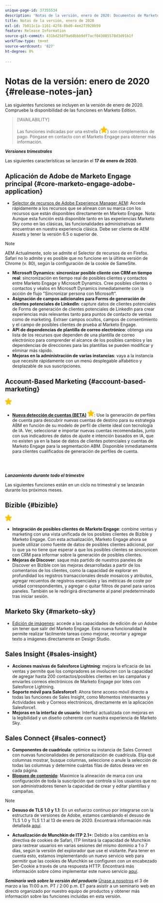 ```yaml
---
unique-page-id: 37355534
description: 'Notas de la versión, enero de 2020: Documentos de Marketo: documentación del producto'
title: Notas de la versión, enero de 2020
exl-id: 7b011c1a-1161-42f8-8bd0-4ee273928b59
feature: Release Information
source-git-commit: 431bd258f9a68bbb9df7acf043085578d3d91b1f
workflow-type: tm+mt
source-wordcount: '827'
ht-degree: 0%

---
```


# Notas de la versión: enero de 2020 {#release-notes-jan}

Las siguientes funciones se incluyen en la versión de enero de 2020. Compruebe la disponibilidad de las funciones en Marketo Edition.

>[!AVAILABILITY]
>
>Las funciones indicadas por una estrella (![(estrella)](assets/yellow-star.png)) son complementos de pago. Póngase en contacto con el Marketo Engage para obtener más información.

**_Versiones trimestrales_**

Las siguientes características se lanzarán el **17 de enero de 2020**.

## Aplicación de Adobe de Marketo Engage principal {#core-marketo-engage-adobe-application}

* [Selector de recursos de Adobe Experience Manager AEM](/help/marketo/product-docs/adobe-experience-cloud-integrations/importing-assets-with-adobe-experience-manager.md): Acceda rápidamente a los recursos que se alinean con su marca con los recursos que están disponibles directamente en Marketo Engage. Nota: Aunque esta función está disponible tanto en las experiencias Marketo Sky como en las clásicas, las funcionalidades administrativas se encuentran en nuestra experiencia clásica. Debe ser cliente de AEM Assets y tener la versión 6.5 o superior de.

>[!NOTE]
>
>AEM Actualmente, solo se admite el Selector de recursos de en Firefox. Safari no lo admite y es posible que no funcione en la última versión de Chrome (v. 80), según la configuración de la cookie de SameSite.

* **Microsoft Dynamics: sincronizar posible cliente con CRM en tiempo real**: sincronización en tiempo real de posibles clientes y contactos entre Marketo Engage y Microsoft Dynamics. Cree posibles clientes o contactos y véalos en Microsoft Dynamics inmediatamente con la acción de flujo &quot;Sincronizar persona con Microsoft&quot;.
* **Asignación de campos adicionales para Forms de generación de clientes potenciales de LinkedIn**: capture datos de clientes potenciales de Forms de generación de clientes potenciales de LinkedIn para crear experiencias más relevantes tanto para puntos de contacto de ventas como de marketing. Extraer campos ocultos, campos de consentimiento y el campo de posibles clientes de prueba al Marketo Engage.
* **API de dependencias de plantilla de correo electrónico**: obtenga una lista de los recursos que dependen de una plantilla de correo electrónico para comprender el alcance de los posibles cambios y las dependencias de direcciones para las plantillas se pueden modificar y eliminar más rápido.
* **Mejoras en la administración de varias instancias**: vaya a la instancia que necesite rápidamente con un menú desplegable alfabético y desplazable de sus suscripciones.

## Account-Based Marketing {#account-based-marketing}

![(estrella)](assets/yellow-star.png)

* **[Nueva detección de cuentas (BETA)](https://docs.marketo.com/x/WQA6Ag) ![(estrella)](assets/yellow-star.png)**: Use la generación de perfiles de cuenta para descubrir nuevas cuentas de destino para su estrategia ABM en función de su modelo de perfil de cliente ideal con tecnología de IA. Ver, seleccionar e importar nuevas cuentas recomendadas, junto con sus indicadores de datos de ajuste e intención basados en IA, que no existen ya en la base de datos de clientes potenciales y cuentas de Marketo Engage para la segmentación ABM. Disponible inmediatamente para clientes cualificados de generación de perfiles de cuenta.

<br> 

**_Lanzamiento durante todo el trimestre_**

Las siguientes funciones están en un ciclo no trimestral y se lanzarán durante los próximos meses.

## Bizible {#bizible}

![(estrella)](assets/yellow-star.png)

* **Integración de posibles clientes de Marketo Engage**: combine ventas y marketing con una vista unificada de los posibles clientes de Bizible y Marketo Engage. Con esta actualización, Marketo Engage ahora se puede utilizar como fuente de datos de posibles clientes adicional, por lo que ya no tiene que esperar a que los posibles clientes se sincronicen con CRM para informar sobre la generación de posibles clientes.
* **Mejoras de Discover**: saque más partido de nuestros paneles de Discover en Bizible con las mejoras desarrolladas a partir de los comentarios de los clientes, como la capacidad de explorar en profundidad los registros transaccionales desde mosaicos y atributos, agregar recuentos de registros esenciales y las métricas de coste por unidad correspondientes, y agregar o quitar filtros de panel para varios paneles. También se le redirigirá directamente al panel predeterminado tras iniciar sesión.

## Marketo Sky {#marketo-sky}

* [Edición de imágenes](https://experienceleague.adobe.com/docs/marketo/sky/design-studio/marketo-image-editor.html?lang=en#design-studio): accede a las capacidades de edición de un Adobe sin tener que salir del Marketo Engage. Esta nueva funcionalidad le permite realizar fácilmente tareas como mejorar, recortar y agregar texto a imágenes directamente en Design Studio.

## Sales Insight {#sales-insight}

* **Acciones masivas de Salesforce Lightning**: mejora la eficacia de las ventas y permite que los compradores se involucren con la capacidad de agregar hasta 200 contactos/posibles clientes en las campañas y enviarles correos electrónicos de Marketo Engage por lotes con Salesforce Lightning.
* **Soporte móvil para Salesforce1**: Ahora tiene acceso móvil directo a todas las funciones de Sales Insight, como Momentos interesantes y Actividades web y Correos electrónicos, directamente en la aplicación Salesforce1.
* **Mejoras en la interfaz de usuario**: Interfaz actualizada con mejoras en la legibilidad y un diseño coherente con nuestra experiencia de Marketo Sky.

## Sales Connect {#sales-connect}

* **Componentes de cuadrícula**: optimice su instancia de Sales Connect con nuevas funcionalidades de personalización de cuadrícula. Elija qué columnas mostrar, busque columnas, seleccione o anule la selección de todas las columnas y determine cuántas filas de datos desea ver en cada página.
* **[Bloqueo de contenido](/help/marketo/product-docs/marketo-sales-connect/admin/content-lockdown.md)**: Maximice la alineación de marca con una configuración de toda la suscripción que controla si los usuarios que no son administradores tienen la capacidad de crear y editar plantillas y campañas.

>[!NOTE]
>
>* **Desuso de TLS 1.0 y 1.1**: En un esfuerzo continuo por integrarse con la estructura de versiones de Adobe, estamos cambiando el desuso de TLS 1.0 y TLS 1.1 al 13 de enero de 2020. Encontrará información más detallada [aquí](https://nation.marketo.com/docs/DOC-7059-tls-10-11-deprecation-faq).
>
>* **Actualización de Munchkin de ITP 2.1+**: Debido a los cambios en la directiva de cookies de Safari, ITP limitará la capacidad de Munchkin para rastrear usuarios en varias sesiones del mismo dominio a 1 o 7 días, según la versión del explorador que use el visitante. Para tener en cuenta esto, estamos implementando un nuevo servicio web para permitir que las cookies de Munchkin se configuren con un encabezado Set-Cookie a través de una respuesta HTTP. Encontrará más información sobre cómo implementar este nuevo servicio [aquí](https://nation.marketo.com/docs/DOC-7351).

**_Seminario web sobre la versión del producto_** [Únase a nosotros](https://engage.marketo.com/Jan_Feb_20_Release_Webinar_Registration.html) el 3 de marzo a las 11:00 a.m. PT / 2:00 p.m. ET para asistir a un seminario web en directo organizado por nuestro equipo de productos y obtener más información sobre las funciones incluidas en esta versión.
